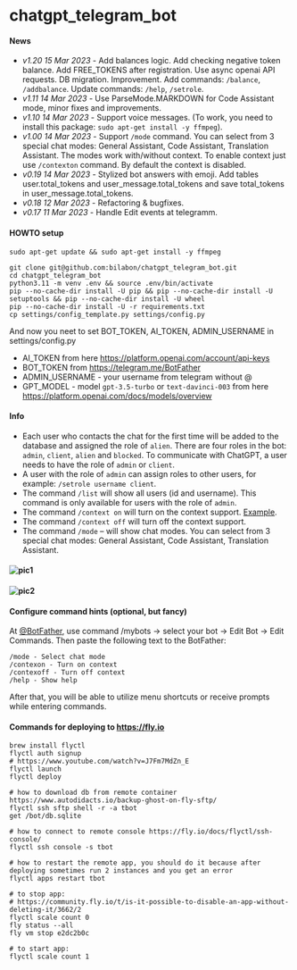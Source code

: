 # chatgpt_telegram_bot

#### News
- _v1.20 15 Mar 2023_ - Add balances logic. Add checking negative token balance. Add FREE_TOKENS after registration. Use async openai API requests. DB migration. Improvement. Add commands: `/balance`, `/addbalance`. Update commands: `/help`, `/setrole`.
- _v1.11 14 Mar 2023_ - Use ParseMode.MARKDOWN for Code Assistant mode, minor fixes and improvements.
- _v1.10 14 Mar 2023_ - Support voice messages. (To work, you need to install this package: `sudo apt-get install -y ffmpeg`).
- _v1.00 14 Mar 2023_ - Support `/mode` command. You can select from 3 special chat modes: General Assistant, Code Assistant, Translation Assistant. The modes work with/without context. To enable context just use `/contexton` command. By default the context is disabled.
- _v0.19 14 Mar 2023_ - Stylized bot answers with emoji. Add tables user.total_tokens and user_message.total_tokens and save total_tokens in user_message.total_tokens.
- _v0.18 12 Mar 2023_ - Refactoring & bugfixes.
- _v0.17 11 Mar 2023_ - Handle Edit events at telegramm.

#### HOWTO setup
```
sudo apt-get update && sudo apt-get install -y ffmpeg

git clone git@github.com:bilabon/chatgpt_telegram_bot.git
cd chatgpt_telegram_bot
python3.11 -m venv .env && source .env/bin/activate
pip --no-cache-dir install -U pip && pip --no-cache-dir install -U setuptools && pip --no-cache-dir install -U wheel
pip --no-cache-dir install -U -r requirements.txt
cp settings/config_template.py settings/config.py
```    

And now you neet to set BOT_TOKEN, AI_TOKEN, ADMIN_USERNAME in settings/config.py
- AI_TOKEN from here https://platform.openai.com/account/api-keys
- BOT_TOKEN from https://telegram.me/BotFather
- ADMIN_USERNAME - your username from telegram without @
- GPT_MODEL - model `gpt-3.5-turbo` or `text-davinci-003` from here https://platform.openai.com/docs/models/overview 

#### Info
- Each user who contacts the chat for the first time will be added to the database and assigned the role of `alien`. There are four roles in the bot: `admin`, `client`, `alien` and `blocked`. To communicate with ChatGPT, a user needs to have the role of `admin` or `client`.
- A user with the role of `admin` can assign roles to other users, for example: `/setrole username client`.
- The command `/list` will show all users (id and username). This command is only available for users with the role of `admin`.
- The command `/context on` will turn on the context support. [Example](https://github.com/bilabon/chatgpt_telegram_bot#-1).
- The command `/context off` will turn off the context support. 
- The command `/mode` – will show chat modes. You can select from 3 special chat modes: General Assistant, Code Assistant, Translation Assistant.

#### ![pic1](https://i.ibb.co/dJSLCQW/Screenshot-2023-02-25-at-23-37-31.png)

#### ![pic2](https://i.ibb.co/gmBrYNL/Screenshot-2023-03-12-at-12-58-12.png)

#### Configure command hints (optional, but fancy)
At [@BotFather](https://telegram.me/BotFather), use command /mybots -> select your bot -> Edit Bot -> Edit Commands. Then paste the following text to the BotFather:

```
/mode - Select chat mode
/contexon - Turn on context
/contexoff - Turn off context
/help - Show help
```
After that, you will be able to utilize menu shortcuts or receive prompts while entering commands.

#### Commands for deploying to https://fly.io

```
brew install flyctl
flyctl auth signup
# https://www.youtube.com/watch?v=J7Fm7MdZn_E
flyctl launch
flyctl deploy

# how to download db from remote container https://www.autodidacts.io/backup-ghost-on-fly-sftp/
flyctl ssh sftp shell -r -a tbot
get /bot/db.sqlite

# how to connect to remote console https://fly.io/docs/flyctl/ssh-console/
flyctl ssh console -s tbot

# how to restart the remote app, you should do it because after deploying sometimes run 2 instances and you get an error
flyctl apps restart tbot

# to stop app:
# https://community.fly.io/t/is-it-possible-to-disable-an-app-without-deleting-it/3662/2
flyctl scale count 0
fly status --all
fly vm stop e2dc2b0c

# to start app:
flyctl scale count 1
```
